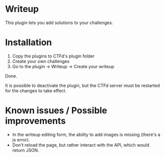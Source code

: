 # Writeup

This plugin lets you add solutions to your challenges.

# Installation

1. Copy the plugins to CTFd's plugin folder
2. Create your own challenges
3. Go to the plugin -> Writeup -> Create your writeup

Done.

It is possible to deactivate the plugin, but the CTFd server must be restarted for the changes to take effect.

# Known issues / Possible improvements
- In the writeup editing form, the ability to add images is missing (there's a js error).
- Don't reload the page, but rather interact with the API, which would return JSON.